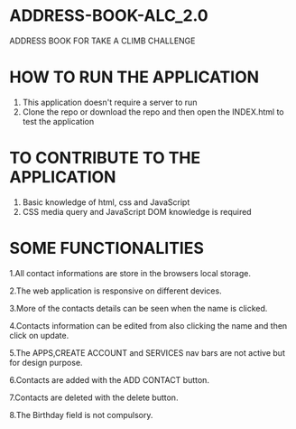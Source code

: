 # ADDRESS-BOOK-ALC_2.0

ADDRESS BOOK FOR TAKE A CLIMB CHALLENGE

# HOW TO RUN THE APPLICATION

1. This application doesn't require a server to run
2. Clone the repo or download the repo and then open the INDEX.html to test the application

# TO CONTRIBUTE TO THE APPLICATION

1. Basic knowledge of html, css and JavaScript
2. CSS media query and JavaScript DOM knowledge is required

# SOME FUNCTIONALITIES

1.All contact informations are store in the browsers local storage.

2.The web application is responsive on different devices.

3.More of the contacts details can be seen when the name is clicked.

4.Contacts information can be edited from also clicking the name  and then click on update.

5.The APPS,CREATE ACCOUNT and SERVICES nav bars are not active but for design purpose.

6.Contacts are added with the ADD CONTACT button.

7.Contacts are deleted with the delete button.

8.The Birthday field is not compulsory.
